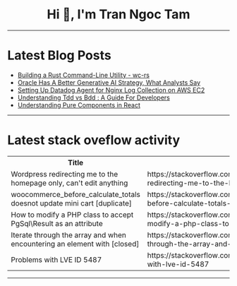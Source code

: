 <h1 align="center">Hi 👋, I'm Tran Ngoc Tam</h1>

---

# Latest Blog Posts 
<!-- BLOG-POST-LIST:START -->
- [Building a Rust Command-Line Utility - wc-rs](https://dev.to/gauravgahlot/building-a-rust-command-line-utility-wc-rs-3ga6)
- [Oracle Has A Better Generative AI Strategy, What Analysts Say](https://dev.to/astutemarketing/oracle-has-a-better-generative-ai-strategy-what-analysts-say-6jh)
- [Setting Up Datadog Agent for Nginx Log Collection on AWS EC2](https://dev.to/manojspace/setting-up-datadog-agent-for-nginx-log-collection-on-aws-ec2-1bjj)
- [Understanding Tdd vs Bdd : A Guide For Developers](https://dev.to/keploy/understanding-tdd-vs-bdd-a-guide-for-developers-5e68)
- [Understanding Pure Components in React](https://dev.to/code_master/understanding-pure-components-in-react-14le)
<!-- BLOG-POST-LIST:END -->

---

# Latest stack oveflow activity
<table>
  <tr><th>Title</th><th>Link</th></tr>
  <!-- STACKOVERFLOW:START --><tr><td>Wordpress redirecting me to the homepage only, can&#39;t edit anything</td><td>https://stackoverflow.com/questions/78796580/wordpress-redirecting-me-to-the-homepage-only-cant-edit-anything</td></tr><tr><td>woocommerce_before_calculate_totals doesnot update mini cart [duplicate]</td><td>https://stackoverflow.com/questions/78796209/woocommerce-before-calculate-totals-doesnot-update-mini-cart</td></tr><tr><td>How to modify a PHP class to accept PgSql\Result as an attribute</td><td>https://stackoverflow.com/questions/78796131/how-to-modify-a-php-class-to-accept-pgsql-result-as-an-attribute</td></tr><tr><td>Iterate through the array and when encountering an element with [closed]</td><td>https://stackoverflow.com/questions/78796062/iterate-through-the-array-and-when-encountering-an-element-with</td></tr><tr><td>Problems with LVE ID 5487</td><td>https://stackoverflow.com/questions/78796018/problems-with-lve-id-5487</td></tr><!-- STACKOVERFLOW:END -->
</table>

---


